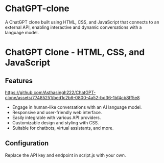# ChatGPT-clone
A ChatGPT clone built using HTML, CSS, and JavaScript that connects to an external API, enabling interactive and dynamic conversations with a language model.
# ChatGPT Clone - HTML, CSS, and JavaScript

## Features


https://github.com/Asthasingh222/ChatGPT-clone/assets/77485251/bed1c2b6-0800-4a52-bd36-1bf4cb8ff5e8



- Engage in human-like conversations with an AI language model.
- Responsive and user-friendly web interface.
- Easily integrable with various API providers.
- Customizable design and styling with CSS.
- Suitable for chatbots, virtual assistants, and more.

## Configuration
Replace the API key and endpoint in script.js with your own.

